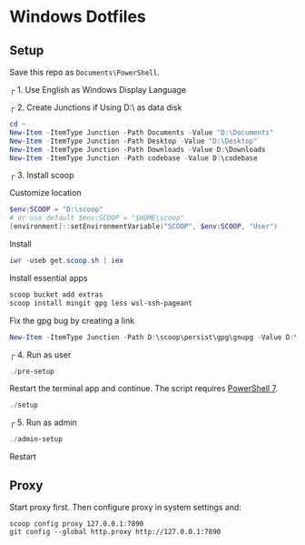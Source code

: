 # Windows Dotfiles

## Setup

Save this repo as `Documents\PowerShell`.

┌ 1. Use English as Windows Display Language

┌ 2. Create Junctions if Using D:\ as data disk

```powershell
cd ~
New-Item -ItemType Junction -Path Documents -Value "D:\Documents"
New-Item -ItemType Junction -Path Desktop -Value "D:\Desktop"
New-Item -ItemType Junction -Path Downloads -Value D:\Downloads
New-Item -ItemType Junction -Path codebase -Value D:\codebase
```

┌ 3. Install scoop

Customize location

```powershell
$env:SCOOP = "D:\scoop"
# or use default $env:SCOOP = "$HOME\scoop"
[environment]::setEnvironmentVariable("SCOOP", $env:SCOOP, "User")
```

Install

```powershell
iwr -useb get.scoop.sh | iex
```

Install essential apps

```powershell
scoop bucket add extras
scoop install mingit gpg less wsl-ssh-pageant
```

Fix the gpg bug by creating a link

```powershell
New-Item -ItemType Junction -Path D:\scoop\persist\gpg\gnupg -Value D:\scoop\persist\gpg\home\
```

┌ 4. Run as user

```powershell
./pre-setup
```

Restart the terminal app and continue. The script requires [PowerShell 7](https://github.com/PowerShell/PowerShell/releases).

```powershell
./setup
```

┌ 5. Run as admin

```powershell
./admin-setup
```

Restart

## Proxy

Start proxy first. Then configure proxy in system settings and:

```
scoop config proxy 127.0.0.1:7890
git config --global http.proxy http://127.0.0.1:7890
```
